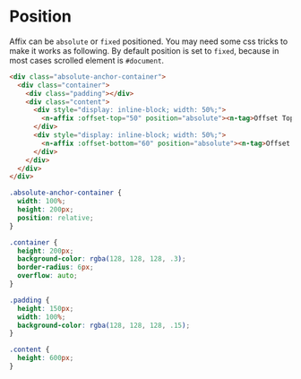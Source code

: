 # Position
Affix can be `absolute` or `fixed` positioned. You may need some css tricks to make it works as following. By default position is set to `fixed`, because in most cases scrolled element is `#document`.
```html
<div class="absolute-anchor-container">
  <div class="container">
    <div class="padding"></div>
    <div class="content">
      <div style="display: inline-block; width: 50%;">
        <n-affix :offset-top="50" position="absolute"><n-tag>Offset Top 50px</n-tag></n-affix>
      </div>
      <div style="display: inline-block; width: 50%;">
        <n-affix :offset-bottom="60" position="absolute"><n-tag>Offset Bottom 60px</n-tag></n-affix>
      </div>
    </div>
  </div>
</div>
```
```css
.absolute-anchor-container {
  width: 100%;
  height: 200px;
  position: relative;
}

.container {
  height: 200px;
  background-color: rgba(128, 128, 128, .3);
  border-radius: 6px;
  overflow: auto;
}

.padding {
  height: 150px;
  width: 100%;
  background-color: rgba(128, 128, 128, .15);
}

.content {
  height: 600px;
}
```